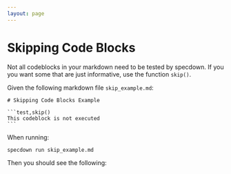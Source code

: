 ```yaml
---
layout: page
---
```

# Skipping Code Blocks

Not all codeblocks in your markdown need to be tested by specdown.
If you you want some that are just informative, use the function `skip()`.

Given the following markdown file `skip_example.md`:

~~~markdown,file(path="skip_example.md")
# Skipping Code Blocks Example

```test,skip()
This codeblock is not executed
```
~~~

When running:

```shell,script(name="skip_example", expected_exit_code=0)
specdown run skip_example.md
```

Then you should see the following:

```text,verify(script_name="skip_example", stream=stdout)
```
